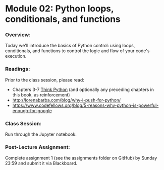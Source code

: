 # Module 02: Python loops, conditionals, and functions

### Overview:

Today we'll introduce the basics of Python control: using loops, conditionals, and functions to control the logic and flow of your code's execution.

### Readings:

Prior to the class session, please read:

  - Chapters 3-7 [Think Python](http://www.greenteapress.com/thinkpython/) (and optionally any preceding chapters in this book, as reinforcement)
  - http://lorenabarba.com/blog/why-i-push-for-python/
  - https://www.codefellows.org/blog/5-reasons-why-python-is-powerful-enough-for-google

### Class Session:

Run through the Jupyter notebook.

### Post-Lecture Assignment:

Complete assignment 1 (see the assignments folder on GitHub) by Sunday 23:59 and submit it via Blackboard.